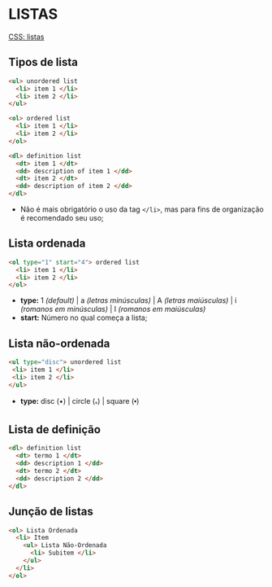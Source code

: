 # LISTAS

[CSS: listas]()

## Tipos de lista

```html
<ul> unordered list
  <li> item 1 </li>
  <li> item 2 </li>
</ul>

<ol> ordered list
  <li> item 1 </li>
  <li> item 2 </li>
</ol>

<dl> definition list
  <dt> item 1 </dt>
  <dd> description of item 1 </dd>
  <dt> item 2 </dt>
  <dd> description of item 2 </dd>
</dl>
```

* Não é mais obrigatório o uso da tag `</li>`, mas para fins de organização é recomendado seu uso;

## Lista ordenada

```html
<ol type="1" start="4"> ordered list
  <li> item 1 </li>
  <li> item 2 </li>
</ol>
```

* **type:** 1 *(default)* | a *(letras minúsculas)* | A *(letras maiúsculas)* | i *(romanos em minúsculas)* | I *(romanos em maiúsculas)*
* **start:** Número no qual começa a lista;

## Lista não-ordenada

```html
<ul type="disc"> unordered list
 <li> item 1 </li>
 <li> item 2 </li>
</ul>
```

* **type:** disc (•) | circle (૰) | square (🢝)

## Lista de definição

```html
<dl> definition list
  <dt> termo 1 </dt>
  <dd> description 1 </dd>
  <dt> termo 2 </dt>
  <dd> description 2 </dd>
</dl>
```

## Junção de listas

```html
<ol> Lista Ordenada
  <li> Item
    <ul> Lista Não-Ordenada
      <li> Subitem </li>
    </ul>
  </li>
</ol>
```